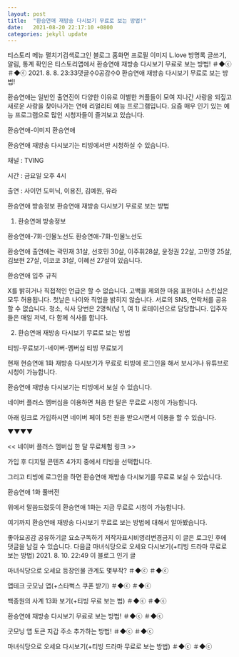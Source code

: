 ```yaml
---
layout: post
title:  "환승연애 재방송 다시보기 무료로 보는 방법!"
date:   2021-08-20 22:17:10 +0800
categories: jekyll update
---
```

티스토리 메뉴 펼치기검색로그인
블로그 홈화면
프로필 이미지
L.love
방명록
글쓰기, 알림, 통계 확인은 티스토리앱에서
환승연애 재방송 다시보기 무료로 보는 방법!
＃◆ⓒ ＃◆ⓒ
2021. 8. 8. 23:33댓글수0공감수0
환승연애 재방송 다시보기 무료로 보는 방법!
 

환승연애는 일반인 출연진이 다양한 이유로 이별한 커플들이 모여 지나간 사랑을 되짚고 새로운 사랑을 찾아나가는 연애 리얼리티 예능 프로그램입니다. 요즘 매우 인기 있는 예능 프로그램으로 많인 시청자들이 즐겨보고 있습니다. 

 

환승연애-이미지
환승연애
 

환승연애 재방송 다시보기는 티빙에서만 시청하실 수 있습니다. 

 

채널 : TVING 

시간 : 금요일 오후 4시

출연 : 사이먼 도미닉, 이용진, 김예원, 유라

 

 

환승연애 방송정보
환승연애 재방송 다시보기 무료로 보는 방법
 

 

1. 환승연애 방송정보
 

환승연애-7화-인물노선도
환승연애-7화-인물노선도
 

환승연애 출연에는 곽민재 31살, 선호민 30살, 이주휘28살, 윤정권 22살, 고민영 25살, 김보현 27살, 이코코 31살, 이혜선 27살이 있습니다. 

 

 

환승연애 입주 규칙

 

X를 밝히거나 직접적인 언급은 할 수 없습니다.
고백을 제외한 마음 표현이나 스킨십은 모두 허용됩니다.
첫날은 나이와 직업을 밝히지 않습니다.
서로의 SNS, 연락처를 공유할 수 없습니다.
청소, 식사 당번은 2명씩(남 1, 여 1) 로테이션으로 담당합니다.
입주자들은 매일 저녁, 다 함께 식사를 합니다.
 

 

 

 

2. 환승연애 재방송 다시보기 무료로 보는 방법
 

티빙-무료보기-네이버-멤버십
티빙 무료보기
 

현재 현승연애 1화 재방송 다시보기가 무료로 티빙에 로그인을 해서 보시거나 유튜브로 시청이 가능합니다. 

 

환승연애 재방송 다시보기는 티빙에서 보실 수 있습니다. 

네이버 플러스 멤버십을 이용하면 처음 한 달은 무료로 시청이 가능합니다. 

아래 링크로 가입하시면 네이버 페이 5천 원을 받으시면서 이용을 할 수 있습니다. 

 

 

▼▼▼▼

 

<< 네이버 플러스 멤버십 한 달 무료체험 링크 >>

 

 

 

 

 

가입 후 디지털 콘텐츠 4가지 중에서 티빙을 선택합니다. 

그리고 티빙에 로그인을 하면 환승연애 재방송 다시보기를 무료로 보실 수 있습니다. 

 

 


환승연애 1화 풀버전
 

위에서 말씀드렸듯이 환승연애 1화는 지금 무료로 시청이 가능합니다. 

 

여기까지 환승연애 재방송 다시보기 무료로 보는 방법에 대해서 알아봤습니다. 

 

 

 

 

 

 

 

 

 

 

 


좋아요공감
공유하기글 요소구독하기
저작자표시비영리변경금지
이 글은 로그인 후에 댓글을 남길 수 있습니다.
다음글
마녀식당으로 오세요 다시보기(+티빙 드라마 무료로 보는 방법)
2021. 8. 10. 22:49
이 블로그 인기 글

마녀식당으로 오세요 등장인물 관계도 몇부작?
＃◆ⓒ ＃◆ⓒ

앱테크 굿모닝 앱(+스타벅스 쿠폰 받기)
＃◆ⓒ ＃◆ⓒ

백종원의 사계 13화 보기(+티빙 무료 보는 법)
＃◆ⓒ ＃◆ⓒ

환승연애 재방송 다시보기 무료로 보는 방법!
＃◆ⓒ ＃◆ⓒ

굿모닝 앱 토큰 지갑 주소 추가하는 방법!
＃◆ⓒ ＃◆ⓒ

마녀식당으로 오세요 다시보기(+티빙 드라마 무료로 보는 방법)
＃◆ⓒ ＃◆ⓒ